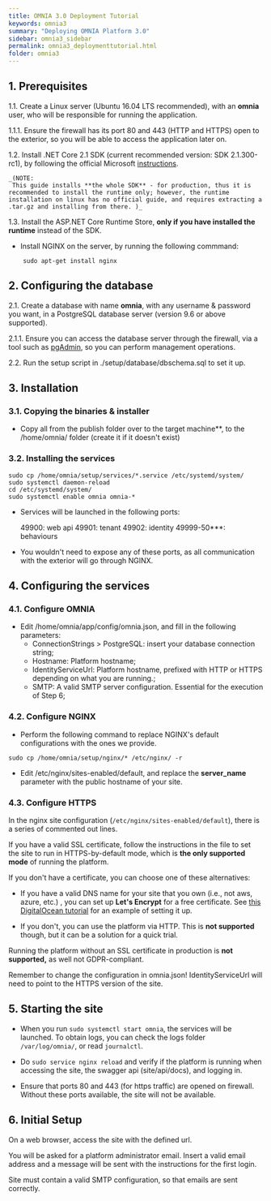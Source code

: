 ```yaml
---
title: OMNIA 3.0 Deployment Tutorial
keywords: omnia3
summary: "Deploying OMNIA Platform 3.0"
sidebar: omnia3_sidebar
permalink: omnia3_deploymenttutorial.html
folder: omnia3
---
```



## 1. Prerequisites

1.1. Create a Linux server (Ubuntu 16.04 LTS recommended), with an **omnia** user, who will be responsible for running the application.

1.1.1. Ensure the firewall has its port 80 and 443 (HTTP and HTTPS) open to the exterior, so you will be able to access the application later on.

1.2. Install .NET Core 2.1 SDK (current recommended version: SDK 2.1.300-rc1), by following the official Microsoft [instructions](https://docs.microsoft.com/en-us/dotnet/core/linux-prerequisites?tabs=netcore2x).

    _(NOTE: 
     This guide installs **the whole SDK** - for production, thus it is recommended to install the runtime only; however, the runtime installation on linux has no official guide, and requires extracting a .tar.gz and installing from there. )_

1.3. Install the ASP.NET Core Runtime Store, **only if you have installed the runtime** instead of the SDK.

- Install NGINX on the server, by running the following commmand:

```
    sudo apt-get install nginx
```

## 2. Configuring the database
2.1. Create a database with name **omnia**, with any username & password you want, in a PostgreSQL database server (version 9.6 or above supported).

2.1.1. Ensure you can access the database server through the firewall, via a tool such as [pgAdmin](https://www.pgadmin.org/), so you can perform management operations.

2.2. Run the setup script in ./setup/database/dbschema.sql to set it up.

## 3. Installation 

### 3.1. Copying the binaries & installer
- Copy all from the publish folder over to the target machine**, to the /home/omnia/ folder (create it if it doesn't exist)

### 3.2. Installing the services

```
sudo cp /home/omnia/setup/services/*.service /etc/systemd/system/
sudo systemctl daemon-reload
cd /etc/systemd/system/
sudo systemctl enable omnia omnia-*
```

- Services will be launched in the following ports:

    49900: web api
    49901: tenant
    49902: identity
    49999-50***: behaviours

- You wouldn't need to expose any of these ports, as all communication with the exterior will go through NGINX.

## 4. Configuring the services

### 4.1. Configure OMNIA

- Edit /home/omnia/app/config/omnia.json, and fill in the following parameters:
    - ConnectionStrings > PostgreSQL: insert your database connection string;
    - Hostname: Platform hostname;
    - IdentityServiceUrl: Platform hostname, prefixed with HTTP or HTTPS depending on what you are running.;
    - SMTP: A valid SMTP server configuration. Essential for the execution of Step 6;
    

### 4.2. Configure NGINX
- Perform the following command to replace NGINX's default configurations with the ones we provide.
```
sudo cp /home/omnia/setup/nginx/* /etc/nginx/ -r
```

- Edit /etc/nginx/sites-enabled/default, and replace the **server_name** parameter with the public hostname of your site.

### 4.3. Configure HTTPS

In the nginx site configuration (`/etc/nginx/sites-enabled/default`), there is a series of commented out lines. 

If you have a valid SSL certificate, follow the instructions in the file to set the site to run in HTTPS-by-default mode, which is **the only supported mode** of running the platform.

If you don't have a certificate, you can choose one of these alternatives:
- If you have a valid DNS name for your site that you own (i.e., not aws, azure, etc.) , you can set up **Let's Encrypt** for a free certificate. See [this DigitalOcean tutorial](https://www.digitalocean.com/community/tutorials/how-to-secure-nginx-with-let-s-encrypt-on-ubuntu-16-04) for an example of setting it up.

- If you don't, you can use the platform via HTTP. This is **not supported** though, but it can be a solution for a quick trial.

Running the platform without an SSL certificate in production is **not supported,** as well not GDPR-compliant.

Remember to change the configuration in omnia.json! IdentityServiceUrl will need to point to the HTTPS version of the site.

## 5. Starting the site
- When you run `sudo systemctl start omnia`, the services will be launched. To obtain logs, you can check the logs folder `/var/log/omnia/`, or read `journalctl`.

- Do `sudo service nginx reload` and verify if the platform is running when accessing the site, the swagger api (site/api/docs), and logging in.

- Ensure that ports 80 and 443 (for https traffic) are opened on firewall. Without these ports available, the site will not be available.

## 6. Initial Setup
On a web browser, access the site with the defined url.

You will be asked for a platform administrator email. Insert a valid email address and a message will be sent with the instructions for the first login.

Site must contain a valid SMTP configuration, so that emails are sent correctly.
